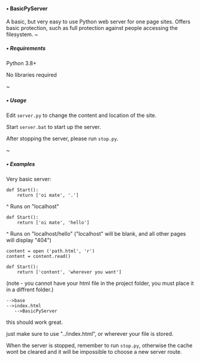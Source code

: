#### • BasicPyServer
A basic, but very easy to use Python web server for one page sites. Offers basic protection, such as full protection against people accessing the filesystem.
~
##### • Requirements
Python 3.8+

No libraries required

~
##### • Usage
Edit `server.py` to change the content and location of the site.

Start `server.bat` to start up the server.

After stopping the server, please run `stop.py`.

~
##### • Examples
Very basic server:
```
def Start():
    return ['oi mate', '.']
```
^ Runs on "localhost"
<br>
```
def Start():
    return ['oi mate', 'hello']
```

^ Runs on "localhost/hello" ("localhost" will be blank, and all other pages will display "404")
```
content = open ('path.html', 'r')
content = content.read()

def Start():
    return ['content', 'wherever you want']
```
(note - you cannot have your html file in the project folder, you must place it in a diffrent folder.)
```
-->base
-->index.html
   -->BasicPyServer
```
this should work great.

just make sure to use "../index.html", or wherever your file is stored.

When the server is stopped, remember to run `stop.py`, otherwise the cache wont be cleared and it will be impossible to choose a new server route.






